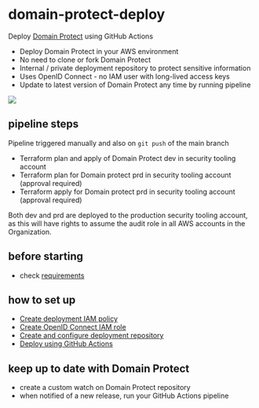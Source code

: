 # domain-protect-deploy
Deploy [Domain Protect](https://github.com/sanghyoun/domain-protect) using GitHub Actions

* Deploy Domain Protect in your AWS environment
* No need to clone or fork Domain Protect
* Internal / private deployment repository to protect sensitive information
* Uses OpenID Connect - no IAM user with long-lived access keys
* Update to latest version of Domain Protect any time by running pipeline

<img src="docs/images/pipeline.png">

## pipeline steps
Pipeline triggered manually and also on `git push` of the main branch

* Terraform plan and apply of Domain Protect dev in security tooling account 
* Terraform plan for Domain protect prd in security tooling account (approval required)
* Terraform apply for Domain protect prd in security tooling account (approval required)

Both dev and prd are deployed to the production security tooling account, as this will have rights to assume the audit role in all AWS accounts in the Organization.

## before starting
* check [requirements](https://github.com/sanghyoun/domain-protect/blob/main/docs/requirements.md)

## how to set up
* [Create deployment IAM policy](docs/POLICY.md)
* [Create OpenID Connect IAM role](docs/OIDC.md)
* [Create and configure deployment repository](docs/REPO.md)
* [Deploy using GitHub Actions](docs/DEPLOY.md)

## keep up to date with Domain Protect
* create a custom watch on Domain Protect repository
* when notified of a new release, run your GitHub Actions pipeline
